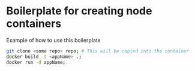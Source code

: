 # Boilerplate for creating node containers

Example of how to use this boilerplate

```bash
git clone <some repo> repo; # This will be copied into the container
docker build -t <appName> .;
docker run -d appName;
```
